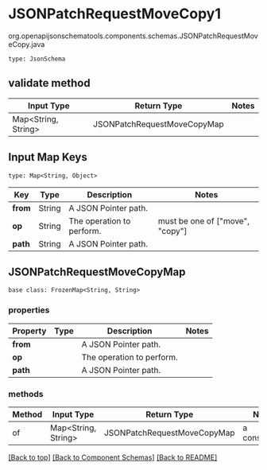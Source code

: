 # JSONPatchRequestMoveCopy1
org.openapijsonschematools.components.schemas.JSONPatchRequestMoveCopy.java
```
type: JsonSchema
```

## validate method
| Input Type | Return Type | Notes |
| ---------- | ----------- | ----- |
| Map<String, String> | JSONPatchRequestMoveCopyMap | |

## Input Map Keys
```
type: Map<String, Object>
```
Key | Type |  Description | Notes
------------ | ------------- | ------------- | -------------
**from** | String | A JSON Pointer path. |
**op** | String | The operation to perform. | must be one of ["move", "copy"]
**path** | String | A JSON Pointer path. |

## JSONPatchRequestMoveCopyMap
```
base class: FrozenMap<String, String>
```

### properties
Property | Type | Description | Notes
-------- | ---- | ----------- | -----
**from** |  | A JSON Pointer path. |
**op** |  | The operation to perform. |
**path** |  | A JSON Pointer path. |

### methods
Method | Input Type | Return Type | Notes
------ | ---------- | ----------- | ------
of | Map<String, String> | JSONPatchRequestMoveCopyMap | a constructor

[[Back to top]](#top) [[Back to Component Schemas]](../../../README.md#Component-Schemas) [[Back to README]](../../../README.md)
